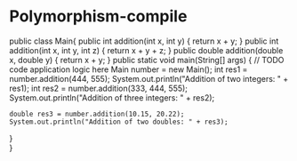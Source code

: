 # Polymorphism-compile
public class Main{
  public int addition(int x, int y) {
    return x + y;
  }
  public int addition(int x, int y, int z) {
    return x + y + z;
  }
  public double addition(double x, double y) {
    return x + y;
  }
       public static void main(String[] args) {
        // TODO code application logic here
        Main number = new Main();
    int res1 = number.addition(444, 555);
    System.out.println("Addition of two integers: " + res1);
       int res2 = number.addition(333, 444, 555);
    System.out.println("Addition of three integers: " + res2);

    double res3 = number.addition(10.15, 20.22);
    System.out.println("Addition of two doubles: " + res3);

   }  
}

